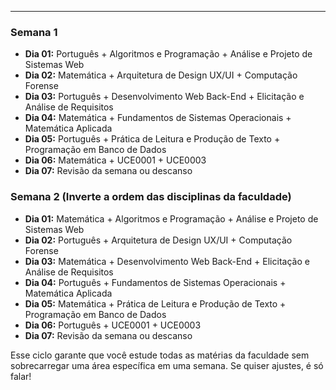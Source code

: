 
___
### **Semana 1**

- **Dia 01:** Português + Algoritmos e Programação + Análise e Projeto de Sistemas Web
- **Dia 02:** Matemática + Arquitetura de Design UX/UI + Computação Forense
- **Dia 03:** Português + Desenvolvimento Web Back-End + Elicitação e Análise de Requisitos
- **Dia 04:** Matemática + Fundamentos de Sistemas Operacionais + Matemática Aplicada
- **Dia 05:** Português + Prática de Leitura e Produção de Texto + Programação em Banco de Dados
- **Dia 06:** Matemática + UCE0001 + UCE0003
- **Dia 07:** Revisão da semana ou descanso

### **Semana 2** (Inverte a ordem das disciplinas da faculdade)

- **Dia 01:** Matemática + Algoritmos e Programação + Análise e Projeto de Sistemas Web
- **Dia 02:** Português + Arquitetura de Design UX/UI + Computação Forense
- **Dia 03:** Matemática + Desenvolvimento Web Back-End + Elicitação e Análise de Requisitos
- **Dia 04:** Português + Fundamentos de Sistemas Operacionais + Matemática Aplicada
- **Dia 05:** Matemática + Prática de Leitura e Produção de Texto + Programação em Banco de Dados
- **Dia 06:** Português + UCE0001 + UCE0003
- **Dia 07:** Revisão da semana ou descanso

Esse ciclo garante que você estude todas as matérias da faculdade sem sobrecarregar uma área específica em uma semana. Se quiser ajustes, é só falar!
